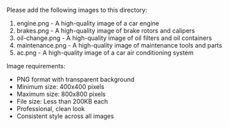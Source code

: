 Please add the following images to this directory:

1. engine.png - A high-quality image of a car engine
2. brakes.png - A high-quality image of brake rotors and calipers
3. oil-change.png - A high-quality image of oil filters and oil containers
4. maintenance.png - A high-quality image of maintenance tools and parts
5. ac.png - A high-quality image of a car air conditioning system

Image requirements:
- PNG format with transparent background
- Minimum size: 400x400 pixels
- Maximum size: 800x800 pixels
- File size: Less than 200KB each
- Professional, clean look
- Consistent style across all images 
